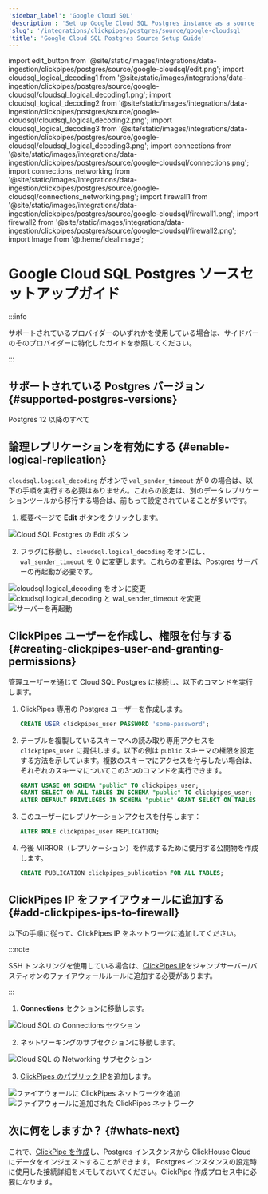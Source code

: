 ```yaml
---
'sidebar_label': 'Google Cloud SQL'
'description': 'Set up Google Cloud SQL Postgres instance as a source for ClickPipes'
'slug': '/integrations/clickpipes/postgres/source/google-cloudsql'
'title': 'Google Cloud SQL Postgres Source Setup Guide'
---
```


import edit_button from '@site/static/images/integrations/data-ingestion/clickpipes/postgres/source/google-cloudsql/edit.png';
import cloudsql_logical_decoding1 from '@site/static/images/integrations/data-ingestion/clickpipes/postgres/source/google-cloudsql/cloudsql_logical_decoding1.png';
import cloudsql_logical_decoding2 from '@site/static/images/integrations/data-ingestion/clickpipes/postgres/source/google-cloudsql/cloudsql_logical_decoding2.png';
import cloudsql_logical_decoding3 from '@site/static/images/integrations/data-ingestion/clickpipes/postgres/source/google-cloudsql/cloudsql_logical_decoding3.png';
import connections from '@site/static/images/integrations/data-ingestion/clickpipes/postgres/source/google-cloudsql/connections.png';
import connections_networking from '@site/static/images/integrations/data-ingestion/clickpipes/postgres/source/google-cloudsql/connections_networking.png';
import firewall1 from '@site/static/images/integrations/data-ingestion/clickpipes/postgres/source/google-cloudsql/firewall1.png';
import firewall2 from '@site/static/images/integrations/data-ingestion/clickpipes/postgres/source/google-cloudsql/firewall2.png';
import Image from '@theme/IdealImage';


# Google Cloud SQL Postgres ソースセットアップガイド

:::info

サポートされているプロバイダーのいずれかを使用している場合は、サイドバーのそのプロバイダーに特化したガイドを参照してください。

:::


## サポートされている Postgres バージョン {#supported-postgres-versions}

Postgres 12 以降のすべて

## 論理レプリケーションを有効にする {#enable-logical-replication}

`cloudsql.logical_decoding` がオンで `wal_sender_timeout` が 0 の場合は、以下の手順を実行する必要はありません。これらの設定は、別のデータレプリケーションツールから移行する場合は、前もって設定されていることが多いです。

1. 概要ページで **Edit** ボタンをクリックします。

<Image img={edit_button} alt="Cloud SQL Postgres の Edit ボタン" size="lg" border/>

2. フラグに移動し、`cloudsql.logical_decoding` をオンにし、`wal_sender_timeout` を 0 に変更します。これらの変更は、Postgres サーバーの再起動が必要です。

<Image img={cloudsql_logical_decoding1} alt="cloudsql.logical_decoding をオンに変更" size="lg" border/>
<Image img={cloudsql_logical_decoding2} alt="cloudsql.logical_decoding と wal_sender_timeout を変更" size="lg" border/>
<Image img={cloudsql_logical_decoding3} alt="サーバーを再起動" size="lg" border/>


## ClickPipes ユーザーを作成し、権限を付与する {#creating-clickpipes-user-and-granting-permissions}

管理ユーザーを通じて Cloud SQL Postgres に接続し、以下のコマンドを実行します。

1. ClickPipes 専用の Postgres ユーザーを作成します。

   ```sql
   CREATE USER clickpipes_user PASSWORD 'some-password';
   ```

2. テーブルを複製しているスキーマへの読み取り専用アクセスを `clickpipes_user` に提供します。以下の例は `public` スキーマの権限を設定する方法を示しています。複数のスキーマにアクセスを付与したい場合は、それぞれのスキーマについてこの3つのコマンドを実行できます。

   ```sql
   GRANT USAGE ON SCHEMA "public" TO clickpipes_user;
   GRANT SELECT ON ALL TABLES IN SCHEMA "public" TO clickpipes_user;
   ALTER DEFAULT PRIVILEGES IN SCHEMA "public" GRANT SELECT ON TABLES TO clickpipes_user;
   ```

3. このユーザーにレプリケーションアクセスを付与します：

   ```sql
   ALTER ROLE clickpipes_user REPLICATION;
   ```

4. 今後 MIRROR（レプリケーション）を作成するために使用する公開物を作成します。

   ```sql
   CREATE PUBLICATION clickpipes_publication FOR ALL TABLES;
   ```

[//]: # (TODO Add SSH Tunneling)


## ClickPipes IP をファイアウォールに追加する {#add-clickpipes-ips-to-firewall}

以下の手順に従って、ClickPipes IP をネットワークに追加してください。

:::note

SSH トンネリングを使用している場合は、[ClickPipes IP](../../index.md#list-of-static-ips)をジャンプサーバー/バスティオンのファイアウォールルールに追加する必要があります。

:::

1. **Connections** セクションに移動します。

<Image img={connections} alt="Cloud SQL の Connections セクション" size="lg" border/>

2. ネットワーキングのサブセクションに移動します。

<Image img={connections_networking} alt="Cloud SQL の Networking サブセクション" size="lg" border/>

3. [ClickPipes のパブリック IP](../../index.md#list-of-static-ips)を追加します。

<Image img={firewall1} alt="ファイアウォールに ClickPipes ネットワークを追加" size="lg" border/>
<Image img={firewall2} alt="ファイアウォールに追加された ClickPipes ネットワーク" size="lg" border/>


## 次に何をしますか？ {#whats-next}

これで、[ClickPipe を作成](../index.md)し、Postgres インスタンスから ClickHouse Cloud にデータをインジェストすることができます。
Postgres インスタンスの設定時に使用した接続詳細をメモしておいてください。ClickPipe 作成プロセス中に必要になります。
